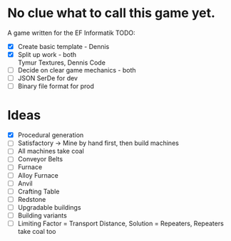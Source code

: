 # No clue what to call this game yet.
A game written for the EF Informatik
TODO:
- [x] Create basic template - Dennis
- [x] Split up work - both<br>Tymur Textures, Dennis Code
- [ ] Decide on clear game mechanics - both
- [ ] JSON SerDe for dev
- [ ] Binary file format for prod
# Ideas
- [x] Procedural generation
- [ ] Satisfactory -> Mine by hand first, then build machines
- [ ] All machines take coal
- [ ] Conveyor Belts
- [ ] Furnace
- [ ] Alloy Furnace
- [ ] Anvil
- [ ] Crafting Table
- [ ] Redstone
- [ ] Upgradable buildings
- [ ] Building variants
- [ ] Limiting Factor = Transport Distance, Solution = Repeaters, Repeaters take coal too
